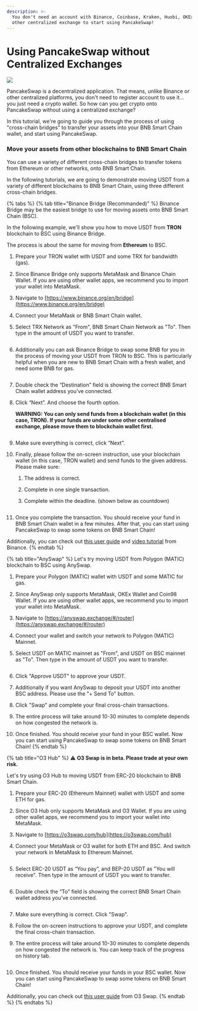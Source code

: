 ```yaml
---
description: >-
  You don't need an account with Binance, Coinbase, Kraken, Huobi, OKEx or any
  other centralized exchange to start using PancakeSwap!
---
```


# Using PancakeSwap without Centralized Exchanges

![](<../.gitbook/assets/how-to-pancakeswap-without-cex-header (1) (1).png>)

PancakeSwap is a decentralized application. That means, unlike Binance or other centralized platforms, you don't need to register account to use it... you just need a crypto wallet. So how can you get crypto onto PancakeSwap without using a centralized exchange?

In this tutorial, we're going to guide you through the process of using "cross-chain bridges" to transfer your assets into your BNB Smart Chain wallet, and start using PancakeSwap.

### **Move your assets from other blockchains to BNB Smart Chain**

You can use a variety of different cross-chain bridges to transfer tokens from Ethereum or other networks, onto BNB Smart Chain.

In the following tutorials, we are going to demonstrate moving USDT from a variety of different blockchains to BNB Smart Chain, using three different cross-chain bridges.

{% tabs %}
{% tab title="Binance Bridge (Recommanded)" %}
Binance Bridge may be the easiest bridge to use for moving assets onto BNB Smart Chain (BSC).

In the following example, we'll show you how to move USDT from **TRON** blockchain to BSC using Binance Bridge.

The process is about the same for moving from **Ethereum** to BSC.

1. Prepare your TRON wallet with USDT and some TRX for bandwidth (gas).
2. Since Binance Bridge only supports MetaMask and Binance Chain Wallet. If you are using other wallet apps, we recommend you to import your wallet into MetaMask.
3. Navigate to [https://www.binance.org/en/bridge](https://www.binance.org/en/bridge)
4. Connect your MetaMask or BNB Smart Chain wallet.
5.  Select TRX Network as "From", BNB Smart Chain Network as "To". Then type in the amount of USDT you want to transfer.

    <img src="https://lh4.googleusercontent.com/YqgaYo5CvC0kKWvcfTyNt2fUMl2MAiexQBsNwvzpUQZVQ1up2Cy8g74iIKZKZGJDb8DouL2YIuP40el5XvuvR29CKEJOUJCDht9Vss_BLgOiLuJKkB5xcRSTLuEO7XAu3XT06qNj=s0" alt="" data-size="original">
6.  Additionally you can ask Binance Bridge to swap some BNB for you in the process of moving your USDT from TRON to BSC. This is particularly helpful when you are new to BNB Smart Chain with a fresh wallet, and need some BNB for gas.

    <img src="https://lh3.googleusercontent.com/YVaOIhQLzZpKBT3yEEQnI7f3aR0sOtb2PcII___k6_cqNoXOZXrkI6R0HnieRflrrCmO3Cpu_zP1LnvcIwxSCFnii3wwI9OMY4dPA12WoJD6qaLxPC9V8r3eUwTe2EhDGHKuTNd8=s0" alt="" data-size="original">
7. Double check the “Destination” field is showing the correct BNB Smart Chain wallet address you’ve connected.
8.  Click “Next”. And choose the fourth option.

    **WARNING: You can only send funds from a blockchain wallet (in this case, TRON). If your funds are under some other centralised exchange, please move them to blockchain wallet first.**

    <img src="https://lh6.googleusercontent.com/c8lU9osyhHcn99Y2swFt8KM-GKbEgVcZWqva4Ozz9WFTOKTjIJZ78QghotDjsgBkz0DpT6lgocYpAx_T80zxeYP7aaNuui5iZIj0ZSAcEkazCjKh6zmw_Fvl2G-ib27NzqifH6-I=s0" alt="" data-size="original">
9. Make sure everything is correct, click “Next”.
10. Finally, please follow the on-screen instruction, use your blockchain wallet (in this case, TRON wallet) and send funds to the given address. Please make sure:
    1. The address is correct.
    2. Complete in one single transaction.
    3.  Complete within the deadline. (shown below as countdown)

        <img src="https://lh6.googleusercontent.com/mag8YXlpq0WtvlOP7GfPNZrXWralO5l6eWPFTrv9ZiQiyTryXBjtm4GVw_coNjnthYIm-GlP5o_ZuIF0lzOFYXnWn4wMSvcGOnmZIfVlOtTb0c08F6xgsL-4Gs936pYHUzJYbVOg=s0" alt="" data-size="original">
11. Once you complete the transaction. You should receive your fund in BNB Smart Chain wallet in a few minutes. After that, you can start using PancakeSwap to swap some tokens on BNB Smart Chain!

Additionally, you can check out [this user guide](https://binance-wallet.gitbook.io/binance-bridge/guides/binance-bridge-v3) and [video tutorial](https://fast.wistia.net/embed/iframe/fhip2z4nth) from Binance.
{% endtab %}

{% tab title="AnySwap" %}
Let's try moving USDT from Polygon (MATIC) blockchain to BSC using AnySwap.

1. Prepare your Polygon (MATIC) wallet with USDT and some MATIC for gas.
2. Since AnySwap only supports MetaMask, OKEx Wallet and Coin98 Wallet. If you are using other wallet apps, we recommend you to import your wallet into MetaMask.
3. Navigate to [https://anyswap.exchange/#/router](https://anyswap.exchange/#/router)
4. Connect your wallet and switch your network to Polygon (MATIC) Mainnet.
5.  Select USDT on MATIC mainnet as "From", and USDT on BSC mainnet as "To". Then type in the amount of USDT you want to transfer.

    <img src="../.gitbook/assets/MBP3-2021.10.19-055554AM-Google Chrome_AnySwap - Cross Chain Protocol (1).png" alt="" data-size="original">
6. Click "Approve USDT" to approve your USDT.
7. Additionally if you want AnySwap to deposit your USDT into another BSC address. Please use the "+ Send To" button.
8. Click "Swap" and complete your final cross-chain transactions.
9. The entire process will take around 10-30 minutes to complete depends on how congested the network is.
10. Once finished. You should receive your fund in your BSC wallet. Now you can start using PancakeSwap to swap some tokens on BNB Smart Chain!
{% endtab %}

{% tab title="O3 Hub" %}
⚠️ **O3 Swap is in beta. Please trade at your own risk.**

Let's try using O3 Hub to moving USDT from ERC-20 blockchain to BNB Smart Chain.

1. Prepare your ERC-20 (Ethereum Mainnet) wallet with USDT and some ETH for gas.
2. Since O3 Hub only supports MetaMask and O3 Wallet. If you are using other wallet apps, we recommend you to import your wallet into MetaMask.
3. Navigate to [https://o3swap.com/hub](https://o3swap.com/hub)
4.  Connect your MetaMask or O3 wallet for both ETH and BSC. And switch your network in MetaMask to Ethereum Mainnet.

    <img src="../.gitbook/assets/MBP3-2021.10.19-054852AM-Google Chrome_O3swap.png" alt="" data-size="original">
5.  Select ERC-20 USDT as “You pay”, and BEP-20 USDT as "You will receive". Then type in the amount of USDT you want to transfer.

    <img src="../.gitbook/assets/MBP3-2021.10.19-053358AM-Google Chrome_O3swap.png" alt="" data-size="original">
6.  Double check the “To” field is showing the correct BNB Smart Chain wallet address you’ve connected.

    <img src="../.gitbook/assets/MBP3-2021.10.19-053441AM-Google Chrome_O3swap (1).png" alt="" data-size="original">
7. Make sure everything is correct. Click "Swap".
8. Follow the on-screen instructions to approve your USDT, and complete the final cross-chain transaction.
9.  The entire process will take around 10-30 minutes to complete depends on how congested the network is. You can keep track of the progress on history tab.

    <img src="../.gitbook/assets/MBP3-2021.10.19-054520AM-Google Chrome_O3swap (1).png" alt="" data-size="original">
10. Once finished. You should receive your funds in your BSC wallet. Now you can start using PancakeSwap to swap some tokens on BNB Smart Chain!

Additionally, you can check out [this user guide](https://docs.o3swap.com/o3-swap-user-guide/hub#2.-hub-swap) from O3 Swap.
{% endtab %}
{% endtabs %}
